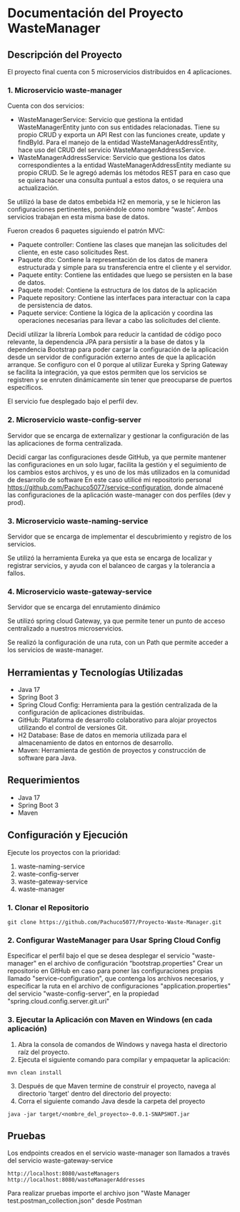 # Documentación del Proyecto WasteManager

## Descripción del Proyecto
El proyecto final cuenta con 5 microservicios distribuidos en 4 aplicaciones.

### 1.	Microservicio waste-manager
Cuenta con dos servicios: <p>
-	WasteManagerService: Servicio que gestiona la entidad WasteManagerEntity junto con sus entidades relacionadas. Tiene su propio CRUD y exporta un API Rest con las funciones create, update y findById. Para el manejo de la entidad WasteManagerAddressEntity, hace uso del CRUD del servicio WasteManagerAddressService.
-	WasteManagerAddressService: Servicio que gestiona los datos correspondientes a la entidad WasteManagerAddressEntity mediante su propio CRUD. Se le agregó además los métodos REST para en caso que se quiera hacer una consulta puntual a estos datos, o se requiera una actualización.<p>

Se utilizó la base de datos embebida H2 en memoria, y se le hicieron las configuraciones pertinentes, poniéndole como nombre “waste”. Ambos servicios trabajan en esta misma base de datos.<p>

Fueron creados 6 paquetes siguiendo el patrón MVC:<p>
  -	Paquete controller: Contiene las clases que manejan las solicitudes del cliente, en este caso solicitudes Rest.
  -	Paquete dto: Contiene la representación de los datos de manera estructurada y simple para su transferencia entre el cliente y el servidor.
  -	Paquete entity: Contiene las entidades que luego se persisten en la base de datos.
  -	Paquete model: Contiene la estructura de los datos de la aplicación
  -	Paquete repository: Contiene las interfaces para interactuar con la capa de persistencia de datos.
  -	Paquete service: Contiene la lógica de la aplicación y coordina las operaciones necesarias para llevar a cabo las solicitudes del cliente.<p>
  
Decidí utilizar la librería Lombok para reducir la cantidad de código poco relevante, la dependencia JPA para persistir a la base de datos y la dependencia Bootstrap para poder cargar la configuración de la aplicación desde un servidor de configuración externo antes de que la aplicación arranque.
Se configuro con el 0 porque al utilizar Eureka y Spring Gateway se facilita la integración, ya que estos permiten que los servicios se registren y se enruten dinámicamente sin tener que preocuparse de puertos específicos. <p>
El servicio fue desplegado bajo el perfil dev.

### 2.	Microservicio waste-config-server
Servidor que se encarga de externalizar y gestionar la configuración de las las aplicaciones de forma centralizada.<p>
Decidí cargar las configuraciones desde GitHub, ya que permite mantener las configuraciones en un solo lugar, facilita la gestión y el seguimiento de los cambios estos archivos, y es uno de los más utilizados en la comunidad de desarrollo de software
En este caso utilicé mi repositorio personal https://github.com/Pachuco5077/service-configuration, donde almacené las configuraciones de la aplicación waste-manager con dos perfiles (dev y prod).

### 3.	Microservicio waste-naming-service
Servidor que se encarga de implementar el descubrimiento y registro de los servicios.<p>
Se utilizó la herramienta Eureka ya que esta se encarga de localizar y registrar servicios, y ayuda con el balanceo de cargas y la tolerancia a fallos.

### 4.	Microservicio waste-gateway-service
Servidor que se encarga del enrutamiento dinámico<p>
Se utilizó spring cloud Gateway, ya que permite tener un punto de acceso centralizado a nuestros microservicios.<p>
Se realizó la configuración de una ruta, con un Path que permite acceder a los servicios de waste-manager.

## Herramientas y Tecnologías Utilizadas
-	Java 17
-	Spring Boot 3
-	Spring Cloud Config: Herramienta para la gestión centralizada de la configuración de aplicaciones distribuidas.
-	GitHub: Plataforma de desarrollo colaborativo para alojar proyectos utilizando el control de versiones Git.
-	H2 Database: Base de datos en memoria utilizada para el almacenamiento de datos en entornos de desarrollo.
-	Maven: Herramienta de gestión de proyectos y construcción de software para Java.

## Requerimientos
- Java 17
- Spring Boot 3
- Maven

## Configuración y Ejecución

Ejecute los proyectos con la prioridad:
1.  waste-naming-service
2.  waste-config-server
3.  waste-gateway-service
4.  waste-manager

###  1. Clonar el Repositorio
```
git clone https://github.com/Pachuco5077/Proyecto-Waste-Manager.git
```

###  2. Configurar WasteManager para Usar Spring Cloud Config
Especificar el perfil bajo el que se desea desplegar el servicio "waste-manager" en el archivo de configuración “bootstrap.properties” 
Crear un repositorio en GitHub en caso para poner las configuraciones propias llamado "service-configuration", que contenga los archivos necesarios, y especificar la ruta en el archivo de configuraciones "application.properties" del servicio "waste-config-server", en la propiedad "spring.cloud.config.server.git.uri"

###  3. Ejecutar la Aplicación con Maven en Windows (en cada aplicación)<p>
1.  Abra la consola de comandos de Windows y navega hasta el directorio raíz del proyecto.
2.  Ejecuta el siguiente comando para compilar y empaquetar la aplicación:
```
mvn clean install
```
3.	Después de que Maven termine de construir el proyecto, navega al directorio 'target' dentro del directorio del proyecto:
4.	Corra el siguiente comando Java desde la carpeta del proyecto
```
java -jar target/<nombre_del_proyecto>-0.0.1-SNAPSHOT.jar
```

## Pruebas
Los endpoints creados en el servicio waste-manager son llamados a través del servicio waste-gateway-service
```
http://localhost:8080/wasteManagers
http://localhost:8080/wasteManagerAddresses
```
Para realizar pruebas importe el archivo json "Waste Manager test.postman_collection.json" desde Postman

